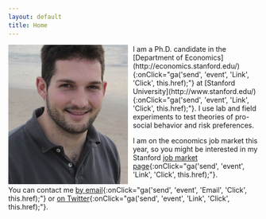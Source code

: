 ```yaml
---
layout: default
title: Home
---
```


<img style="padding-right: 10px; float: left" src="public/img/jeff.jpg" height="280" />
I am a Ph.D. candidate in the [Department of Economics](http://economics.stanford.edu/){:onClick="ga('send', 'event', 'Link', 'Click', this.href);"} at [Stanford University](http://www.stanford.edu/){:onClick="ga('send', 'event', 'Link', 'Click', this.href);"}.  I use lab and field experiments to test theories of pro-social behavior and risk preferences.

I am on the economics job market this year, so you might be interested in my Stanford [job market page](http://stanford.edu/~jnaecker/){:onClick="ga('send', 'event', 'Link', 'Click', this.href);"}.

You can contact me [by email](mailto:jnaecker@stanford.edu){:onClick="ga('send', 'event', 'Email', 'Click', this.href);"} or [on Twitter](https://twitter.com/jnaecker){:onClick="ga('send', 'event', 'Link', 'Click', this.href);"}.



